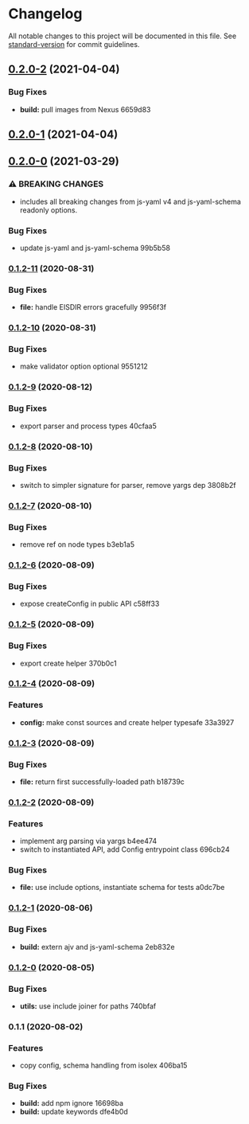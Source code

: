 # Changelog

All notable changes to this project will be documented in this file. See [standard-version](https://github.com/conventional-changelog/standard-version) for commit guidelines.

## [0.2.0-2](///compare/v0.2.0-1...v0.2.0-2) (2021-04-04)


### Bug Fixes

* **build:** pull images from Nexus 6659d83

## [0.2.0-1](///compare/v0.2.0-0...v0.2.0-1) (2021-04-04)

## [0.2.0-0](///compare/v0.1.2-11...v0.2.0-0) (2021-03-29)


### ⚠ BREAKING CHANGES

* includes all breaking changes from js-yaml v4 and
js-yaml-schema readonly options.

### Bug Fixes

* update js-yaml and js-yaml-schema 99b5b58

### [0.1.2-11](///compare/v0.1.2-10...v0.1.2-11) (2020-08-31)


### Bug Fixes

* **file:** handle EISDIR errors gracefully 9956f3f

### [0.1.2-10](///compare/v0.1.2-9...v0.1.2-10) (2020-08-31)


### Bug Fixes

* make validator option optional 9551212

### [0.1.2-9](///compare/v0.1.2-8...v0.1.2-9) (2020-08-12)


### Bug Fixes

* export parser and process types 40cfaa5

### [0.1.2-8](///compare/v0.1.2-7...v0.1.2-8) (2020-08-10)


### Bug Fixes

* switch to simpler signature for parser, remove yargs dep 3808b2f

### [0.1.2-7](///compare/v0.1.2-6...v0.1.2-7) (2020-08-10)


### Bug Fixes

* remove ref on node types b3eb1a5

### [0.1.2-6](///compare/v0.1.2-5...v0.1.2-6) (2020-08-09)


### Bug Fixes

* expose createConfig in public API c58ff33

### [0.1.2-5](///compare/v0.1.2-4...v0.1.2-5) (2020-08-09)


### Bug Fixes

* export create helper 370b0c1

### [0.1.2-4](///compare/v0.1.2-3...v0.1.2-4) (2020-08-09)


### Features

* **config:** make const sources and create helper typesafe 33a3927

### [0.1.2-3](///compare/v0.1.2-2...v0.1.2-3) (2020-08-09)


### Bug Fixes

* **file:** return first successfully-loaded path b18739c

### [0.1.2-2](///compare/v0.1.2-1...v0.1.2-2) (2020-08-09)


### Features

* implement arg parsing via yargs b4ee474
* switch to instantiated API, add Config entrypoint class 696cb24


### Bug Fixes

* **file:** use include options, instantiate schema for tests a0dc7be

### [0.1.2-1](///compare/v0.1.2-0...v0.1.2-1) (2020-08-06)


### Bug Fixes

* **build:** extern ajv and js-yaml-schema 2eb832e

### [0.1.2-0](///compare/v0.1.1...v0.1.2-0) (2020-08-05)


### Bug Fixes

* **utils:** use include joiner for paths 740bfaf

### 0.1.1 (2020-08-02)


### Features

* copy config, schema handling from isolex 406ba15


### Bug Fixes

* **build:** add npm ignore 16698ba
* **build:** update keywords dfe4b0d

